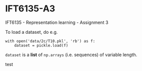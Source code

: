 # IFT6135-A3
IFT6135 - Representation learning - Assignment 3 


To load a dataset, do e.g.

```
with open('data/2c/T10.pkl', 'rb') as f:
    dataset = pickle.load(f)
```

`dataset` is a **list** of `np.arrays` (i.e. sequences) of variable length.

test
